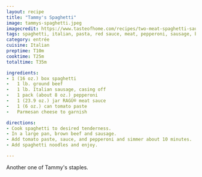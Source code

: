 ```yaml
---
layout: recipe
title: "Tammy's Spaghetti"
image: tammys-spaghetti.jpeg
imagecredit: https://www.tasteofhome.com/recipes/two-meat-spaghetti-sauce/
tags: spaghetti, italian, pasta, red sauce, meat, pepperoni, sausage, beef
category: entrée
cuisine: Italian
preptime: T10m
cooktime: T25m
totaltime: T35m

ingredients:
- 1 (16 oz.) box spaghetti
-	1 lb. ground beef
-	1 lb. Italian sausage, casing off
-	1 pack (about 8 oz.) pepperoni
-	1 (23.9 oz.) jar RAGÚ® meat sauce
-	1 (6 oz.) can tomato paste
-	Parmesan cheese to garnish

directions:
- Cook spaghetti to desired tenderness.
- In a large pan, brown beef and sausage.
- Add tomato paste, sauce, and pepperoni and simmer about 10 minutes.
- Add spaghetti noodles and enjoy.

---
```


Another one of Tammy's staples.
